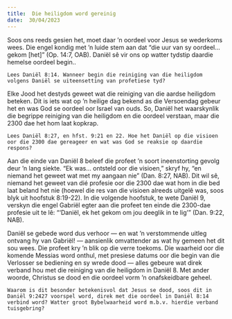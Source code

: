 ```yaml
---
title:  Die heiligdom word gereinig
date:  30/04/2023
---
```


Soos ons reeds gesien het, moet daar ’n oordeel voor Jesus se wederkoms wees. Die engel kondig met ’n luide stem aan dat “die uur van sy oordeel… gekom [het]” (Op. 14:7, OAB). Daniël sê vir ons op watter tydstip daardie hemelse oordeel begin..

`Lees Daniël 8:14. Wanneer begin die reiniging van die heiligdom volgens Daniël se uiteensetting van profetiese tyd?`

Elke Jood het destyds geweet wat die reiniging van die aardse heiligdom beteken. Dit is iets wat op ’n heilige dag bekend as die Versoendag gebeur het en was God se oordeel oor Israel van ouds. So, Daniël het waarskynlik die begrippe reiniging van die heiligdom en die oordeel verstaan, maar die 2300 dae het hom laat kopkrap.

`Lees Daniël 8:27, en hfst. 9:21 en 22. Hoe het Daniël op die visioen oor die 2300 dae gereageer en wat was God se reaksie op daardie respons?`

Aan die einde van Daniël 8 beleef die profeet ’n soort ineenstorting gevolg deur ’n lang siekte. “Ek was… ontsteld oor die visioen,” skryf hy, “en niemand het geweet wat met my aangaan nie” (Dan. 8:27, NAB). Dit wil sê, niemand het geweet van dié profesie oor die 2300 dae wat hom in die bed laat beland het nie (hoewel die res van die visioen alreeds uitgelê was, soos blyk uit hoofstuk 8:19-22). In die volgende hoofstuk, te wete Daniël 9, verskyn die engel Gabriël egter aan die profeet ten einde die 2300-dae profesie uit te lê: “‘Daniël, ek het gekom om jou deeglik in te lig’” (Dan. 9:22, NAB).

Daniël se gebede word dus verhoor — en wat ’n verstommende uitleg ontvang hy van Gabriël! — aansienlik omvattender as wat hy gemeen het dit sou wees. Die profeet kry ’n blik op die verre toekoms. Die waarheid oor die komende Messias word onthul, met presiese datums oor die begin van die Verlosser se bediening en sy wrede dood — alles gebeure wat direk verband hou met die reiniging van die heiligdom in Daniël 8. Met ander woorde, Christus se dood en die oordeel vorm ’n onafskeidbare geheel.

`Waarom is dit besonder betekenisvol dat Jesus se dood, soos dit in Daniël 9:2427 voorspel word, direk met die oordeel in Daniël 8:14 verbind word? Watter groot Bybelwaarheid word m.b.v. hierdie verband tuisgebring?`